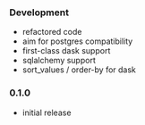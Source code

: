 ### Development

- refactored code
- aim for postgres compatibility
- first-class dask support
- sqlalchemy support
- sort_values / order-by for dask

### 0.1.0

- initial release
